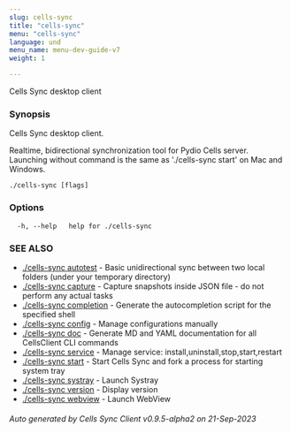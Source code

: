 ```yaml
---
slug: cells-sync
title: "cells-sync"
menu: "cells-sync"
language: und
menu_name: menu-dev-guide-v7
weight: 1

---
```

Cells Sync desktop client

### Synopsis

Cells Sync desktop client.

Realtime, bidirectional synchronization tool for Pydio Cells server. 
Launching without command is the same as './cells-sync start' on Mac and Windows. 


```
./cells-sync [flags]
```

### Options

```
  -h, --help   help for ./cells-sync
```

### SEE ALSO

* [./cells-sync autotest](./cells-sync-autotest)	 - Basic unidirectional sync between two local folders (under your temporary directory)
* [./cells-sync capture](./cells-sync-capture)	 - Capture snapshots inside JSON file - do not perform any actual tasks
* [./cells-sync completion](./cells-sync-completion)	 - Generate the autocompletion script for the specified shell
* [./cells-sync config](./cells-sync-config)	 - Manage configurations manually
* [./cells-sync doc](./cells-sync-doc)	 - Generate MD and YAML documentation for all CellsClient CLI commands
* [./cells-sync service](./cells-sync-service)	 - Manage service: install,uninstall,stop,start,restart
* [./cells-sync start](./cells-sync-start)	 - Start Cells Sync and fork a process for starting system tray
* [./cells-sync systray](./cells-sync-systray)	 - Launch Systray
* [./cells-sync version](./cells-sync-version)	 - Display version
* [./cells-sync webview](./cells-sync-webview)	 - Launch WebView

###### Auto generated by Cells Sync Client v0.9.5-alpha2 on 21-Sep-2023
